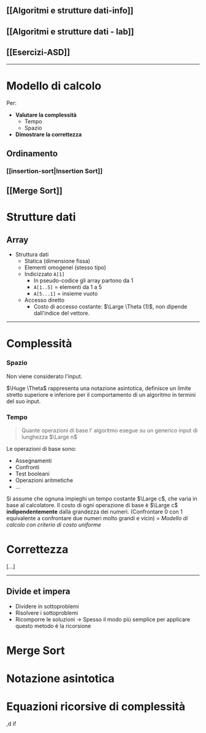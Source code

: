 
## [[Algoritmi e strutture dati-info]]

## [[Algoritmi e strutture dati - lab]]
## [[Esercizi-ASD]]
---

# Modello di calcolo 
Per: 
- **Valutare la complessità**
	- Tempo
	- Spazio
- **Dimostrare la correttezza**

## Ordinamento 

### [[insertion-sort|Insertion Sort]] 
## [[Merge Sort]]

# Strutture dati 
## Array 
- Struttura dati 
	- Statica (dimensione fissa)
	- Elementi omogenei (stesso tipo)
	- Indicizzato `A[1]` 
		- In pseudo-codice gli array partono da 1 
		- `A[1..5]` = elementi da 1  a 5
		- `A[5...1]` = insieme vuoto 
	- Accesso diretto 
		- Costo di accesso costante: $\Large \Theta (1)$, non dipende dall'indice del vettore. 

---

# Complessità 

### Spazio 
Non viene considerato l'input. 

$\Huge \Theta$ rappresenta una notazione asintotica, definisce un limite stretto superiore e inferiore per il comportamento di un algoritmo in termini del suo input. 
### Tempo 
> Quante operazioni di base l' algoritmo esegue su un generico input di lunghezza $\Large n$

Le operazioni di base sono: 
- Assegnamenti 
- Confronti 
- Test booleani
- Operazioni aritmetiche
- ...

Si assume che ognuna impieghi un tempo costante $\Large c$, che varia in base al calcolatore. 
Il costo di ogni operazione di base è $\Large c$ **indipendentemente** dalla grandezza dei numeri. (Confrontare 0 con 1 equivalente a confrontare due numeri molto grandi e vicin)
= *Modello di calcolo con criterio di costo uniforme*

# Correttezza
[...]

---

## Divide et impera

- Dividere in sottoproblemi 
- Risolvere i sottoproblemi
- Ricomporre le soluzioni 
-> Spesso il modo più semplice per applicare questo metodo è la ricorsione 

# Merge Sort
# Notazione asintotica

# Equazioni ricorsive di complessità 

,d if 



